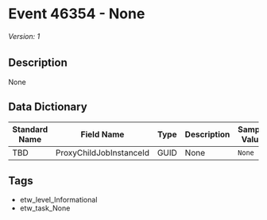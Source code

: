 # Event 46354 - None
###### Version: 1

## Description
None

## Data Dictionary
|Standard Name|Field Name|Type|Description|Sample Value|
|---|---|---|---|---|
|TBD|ProxyChildJobInstanceId|GUID|None|`None`|

## Tags
* etw_level_Informational
* etw_task_None